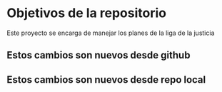 # Objetivos de la repositorio

Este proyecto se encarga de manejar los planes de la liga de la justicia


## Estos cambios son nuevos desde github
## Estos cambios son nuevos desde repo local
